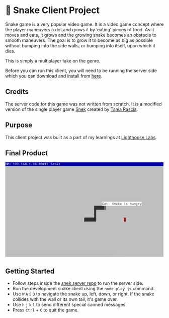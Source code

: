 # 🐍 Snake Client Project

Snake game is a very popular video game. It is a video game concept where the player maneuvers a dot and grows it by ‘eating’ pieces of food. As it moves and eats, it grows and the growing snake becomes an obstacle to smooth maneuvers. The goal is to grow it to become as big as possible without bumping into the side walls, or bumping into itself, upon which it dies.

This is simply a multiplayer take on the genre.

Before you can run this client, you will need to be running the server side which you can download and install from [here](https://github.com/lighthouse-labs/snek-multiplayer). 

## Credits

The server code for this game was not written from scratch. It is a modified version of the single player game [Snek](https://github.com/taniarascia/snek) created by [Tania Rascia](https://www.taniarascia.com).

## Purpose

This client project was built as a part of my learnings at [Lighthouse Labs](https://www.lighthouselabs.ca).

## Final Product

!["image of snake client project"](./snake_image.png)

## Getting Started

- Follow steps inside the [snek server repo](https://github.com/lighthouse-labs/snek-multiplayer) to run the server side.
- Run the development snake client using the `node play.js` command.
- Use `W` `A` `S` `D` to navigate the snake up, left, down, or right. If the snake collides with the wall or its own tail, it's game over. 
- Use `h` `j` `k` `l` to send different special canned messages.
- Press `Ctrl` + `C` to quit the game.
